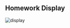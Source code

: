 ## Homework Display 
![display](https://user-images.githubusercontent.com/80620802/200179245-7569d2aa-347f-4530-a21b-1a8858704ba7.png)